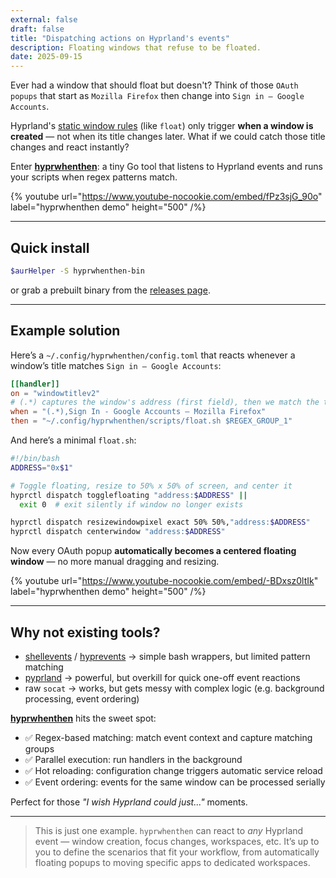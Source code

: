 ```yaml
---
external: false
draft: false
title: "Dispatching actions on Hyprland's events"
description: Floating windows that refuse to be floated.
date: 2025-09-15
---
```


Ever had a window that should float but doesn't? Think of those `OAuth popups`
that start as `Mozilla Firefox` then change into `Sign in – Google Accounts`.

Hyprland's
[static window rules](https://wiki.hypr.land/Configuring/Window-Rules/#static-rules)
(like `float`) only trigger **when a window is created** — not when its title
changes later. What if we could catch those title changes and react instantly?

Enter [**hyprwhenthen**](https://github.com/fiffeek/hyprwhenthen): a tiny Go
tool that listens to Hyprland events and runs your scripts when regex patterns
match.

{% youtube url="https://www.youtube-nocookie.com/embed/fPz3sjG_90o" label="hyprwhenthen demo" height="500" /%}

---

## Quick install

```bash
$aurHelper -S hyprwhenthen-bin
```

or grab a prebuilt binary from the
[releases page](https://github.com/fiffeek/hyprwhenthen/releases).

---

## Example solution

Here’s a `~/.config/hyprwhenthen/config.toml` that reacts whenever a window’s
title matches `Sign in – Google Accounts`:

```toml {% title="~/.config/hyprwhenthen/config.toml" %}
[[handler]]
on = "windowtitlev2"
# (.*) captures the window's address (first field), then we match the title
when = "(.*),Sign In - Google Accounts — Mozilla Firefox"
then = "~/.config/hyprwhenthen/scripts/float.sh $REGEX_GROUP_1"
```

And here’s a minimal `float.sh`:

```bash {% title="~/.config/hyprwhenthen/scripts/float.sh" %}
#!/bin/bash
ADDRESS="0x$1"

# Toggle floating, resize to 50% x 50% of screen, and center it
hyprctl dispatch togglefloating "address:$ADDRESS" ||
  exit 0  # exit silently if window no longer exists

hyprctl dispatch resizewindowpixel exact 50% 50%,"address:$ADDRESS"
hyprctl dispatch centerwindow "address:$ADDRESS"
```

Now every OAuth popup **automatically becomes a centered floating window** — no
more manual dragging and resizing.

{% youtube url="https://www.youtube-nocookie.com/embed/-BDxsz0ltIk" label="hyprwhenthen demo" height="500" /%}

---

## Why not existing tools?

- [shellevents](https://github.com/hyprwm/contrib/tree/main/shellevents) /
  [hyprevents](https://github.com/vilari-mickopf/hyprevents) → simple bash
  wrappers, but limited pattern matching
- [pyprland](https://github.com/hyprland-community/pyprland) → powerful, but
  overkill for quick one-off event reactions
- raw `socat` → works, but gets messy with complex logic (e.g. background
  processing, event ordering)

[**hyprwhenthen**](https://github.com/fiffeek/hyprwhenthen) hits the sweet spot:

- ✅ Regex-based matching: match event context and capture matching groups
- ✅ Parallel execution: run handlers in the background
- ✅ Hot reloading: configuration change triggers automatic service reload
- ✅ Event ordering: events for the same window can be processed serially

Perfect for those _"I wish Hyprland could just..."_ moments.

---

> This is just one example. `hyprwhenthen` can react to _any_ Hyprland event —
> window creation, focus changes, workspaces, etc. It’s up to you to define the
> scenarios that fit your workflow, from automatically floating popups to moving
> specific apps to dedicated workspaces.
